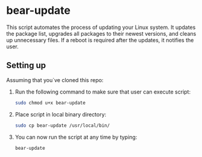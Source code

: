 # bear-update
This script automates the process of updating your Linux system. It updates the package list, upgrades all packages to their newest versions, and cleans up unnecessary files. If a reboot is required after the updates, it notifies the user.

## Setting up

Assuming that you`ve cloned this repo: 

1. Run the following command to make sure that user can execute script:
     ```sh
     sudo chmod u+x bear-update
     ```

2. Place script in local binary directory:
     ```sh
     sudo cp bear-update /usr/local/bin/
     ```

3. You can now run the script at any time by typing:
     ```sh
     bear-update
     ```


